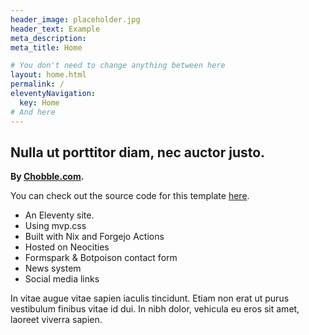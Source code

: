 ```yaml
---
header_image: placeholder.jpg
header_text: Example
meta_description:
meta_title: Home

# You don't need to change anything between here
layout: home.html
permalink: /
eleventyNavigation:
  key: Home
# And here
---
```


## Nulla ut porttitor diam, nec auctor justo.

**By [Chobble.com](https://chobble.com).**

You can check out the source code for this template [here](https://git.chobble.com/chobble/three-column-layout-site).

- An Eleventy site.
- Using mvp.css
- Built with Nix and Forgejo Actions
- Hosted on Neocities
- Formspark & Botpoison contact form
- News system
- Social media links

In vitae augue vitae sapien iaculis tincidunt. Etiam non erat ut purus vestibulum finibus vitae id dui. In nibh dolor, vehicula eu eros sit amet, laoreet viverra sapien.
